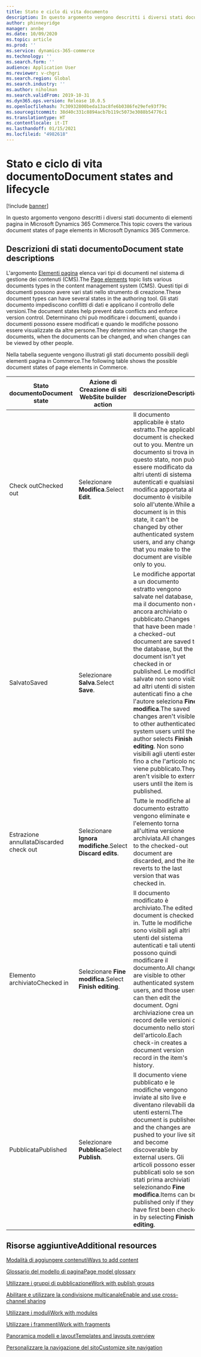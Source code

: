 ```yaml
---
title: Stato e ciclo di vita documento
description: In questo argomento vengono descritti i diversi stati documento di elementi pagina in Microsoft Dynamics 365 Commerce.
author: phinneyridge
manager: annbe
ms.date: 10/09/2020
ms.topic: article
ms.prod: ''
ms.service: dynamics-365-commerce
ms.technology: ''
ms.search.form: ''
audience: Application User
ms.reviewer: v-chgri
ms.search.region: Global
ms.search.industry: ''
ms.author: niholman
ms.search.validFrom: 2019-10-31
ms.dyn365.ops.version: Release 10.0.5
ms.openlocfilehash: 7c30932800beda13ac8fe6b0386fe29efe93f79c
ms.sourcegitcommit: 38d40c331c8894acb7b119c5073e3088b54776c1
ms.translationtype: HT
ms.contentlocale: it-IT
ms.lasthandoff: 01/15/2021
ms.locfileid: "4982618"
---
```

# <a name="document-states-and-lifecycle"></a><span data-ttu-id="a224b-103">Stato e ciclo di vita documento</span><span class="sxs-lookup"><span data-stu-id="a224b-103">Document states and lifecycle</span></span>

[!include [banner](includes/banner.md)]

<span data-ttu-id="a224b-104">In questo argomento vengono descritti i diversi stati documento di elementi pagina in Microsoft Dynamics 365 Commerce.</span><span class="sxs-lookup"><span data-stu-id="a224b-104">This topic covers the various document states of page elements in Microsoft Dynamics 365 Commerce.</span></span>

## <a name="document-state-descriptions"></a><span data-ttu-id="a224b-105">Descrizioni di stati documento</span><span class="sxs-lookup"><span data-stu-id="a224b-105">Document state descriptions</span></span>

<span data-ttu-id="a224b-106">L'argomento [Elementi pagina](page-elements-overview.md) elenca vari tipi di documenti nel sistema di gestione dei contenuti (CMS).</span><span class="sxs-lookup"><span data-stu-id="a224b-106">The [Page elements](page-elements-overview.md) topic lists various documents types in the content management system (CMS).</span></span> <span data-ttu-id="a224b-107">Questi tipi di documenti possono avere vari stati nello strumento di creazione.</span><span class="sxs-lookup"><span data-stu-id="a224b-107">These document types can have several states in the authoring tool.</span></span> <span data-ttu-id="a224b-108">Gli stati documento impediscono conflitti di dati e applicano il controllo delle versioni.</span><span class="sxs-lookup"><span data-stu-id="a224b-108">The document states help prevent data conflicts and enforce version control.</span></span> <span data-ttu-id="a224b-109">Determinano chi può modificare i documenti, quando i documenti possono essere modificati e quando le modifiche possono essere visualizzate da altre persone.</span><span class="sxs-lookup"><span data-stu-id="a224b-109">They determine who can change the documents, when the documents can be changed, and when changes can be viewed by other people.</span></span>

<span data-ttu-id="a224b-110">Nella tabella seguente vengono illustrati gli stati documento possibili degli elementi pagina in Commerce.</span><span class="sxs-lookup"><span data-stu-id="a224b-110">The following table shows the possible document states of page elements in Commerce.</span></span>

| <span data-ttu-id="a224b-111">Stato documento</span><span class="sxs-lookup"><span data-stu-id="a224b-111">Document state</span></span>      | <span data-ttu-id="a224b-112">Azione di Creazione di siti Web</span><span class="sxs-lookup"><span data-stu-id="a224b-112">Site builder action</span></span>        | <span data-ttu-id="a224b-113">descrizione</span><span class="sxs-lookup"><span data-stu-id="a224b-113">Description</span></span>                                                  |
| ------------------- | -------------------------- | ------------------------------------------------------------ |
| <span data-ttu-id="a224b-114">Check out</span><span class="sxs-lookup"><span data-stu-id="a224b-114">Checked out</span></span>         | <span data-ttu-id="a224b-115">Selezionare **Modifica**.</span><span class="sxs-lookup"><span data-stu-id="a224b-115">Select **Edit**.</span></span>           | <span data-ttu-id="a224b-116">Il documento applicabile è stato estratto.</span><span class="sxs-lookup"><span data-stu-id="a224b-116">The applicable document is checked out to you.</span></span> <span data-ttu-id="a224b-117">Mentre un documento si trova in questo stato, non può essere modificato da altri utenti di sistema autenticati e qualsiasi modifica apportata al documento è visibile solo all'utente.</span><span class="sxs-lookup"><span data-stu-id="a224b-117">While a document is in this state, it can't be changed by other authenticated system users, and any changes that you make to the document are visible only to you.</span></span> |
| <span data-ttu-id="a224b-118">Salvato</span><span class="sxs-lookup"><span data-stu-id="a224b-118">Saved</span></span>               | <span data-ttu-id="a224b-119">Selezionare **Salva**.</span><span class="sxs-lookup"><span data-stu-id="a224b-119">Select **Save**.</span></span>           | <span data-ttu-id="a224b-120">Le modifiche apportate a un documento estratto vengono salvate nel database, ma il documento non è ancora archiviato o pubblicato.</span><span class="sxs-lookup"><span data-stu-id="a224b-120">Changes that have been made to a checked-out document are saved to the database, but the document isn't yet checked in or published.</span></span> <span data-ttu-id="a224b-121">Le modifiche salvate non sono visibili ad altri utenti di sistema autenticati fino a che l'autore seleziona **Fine modifica**.</span><span class="sxs-lookup"><span data-stu-id="a224b-121">The saved changes aren't visible to other authenticated system users until the author selects **Finish editing**.</span></span> <span data-ttu-id="a224b-122">Non sono visibili agli utenti esterni fino a che l'articolo non viene pubblicato.</span><span class="sxs-lookup"><span data-stu-id="a224b-122">They aren't visible to external users until the item is published.</span></span> |
| <span data-ttu-id="a224b-123">Estrazione annullata</span><span class="sxs-lookup"><span data-stu-id="a224b-123">Discarded check out</span></span> | <span data-ttu-id="a224b-124">Selezionare **Ignora modifiche**.</span><span class="sxs-lookup"><span data-stu-id="a224b-124">Select **Discard edits**.</span></span>  | <span data-ttu-id="a224b-125">Tutte le modifiche al documento estratto vengono eliminate e l'elemento torna all'ultima versione archiviata.</span><span class="sxs-lookup"><span data-stu-id="a224b-125">All changes to the checked-out document are discarded, and the item reverts to the last version that was checked in.</span></span> |
| <span data-ttu-id="a224b-126">Elemento archiviato</span><span class="sxs-lookup"><span data-stu-id="a224b-126">Checked in</span></span>          | <span data-ttu-id="a224b-127">Selezionare **Fine modifica**.</span><span class="sxs-lookup"><span data-stu-id="a224b-127">Select **Finish editing**.</span></span> | <span data-ttu-id="a224b-128">Il documento modificato è archiviato.</span><span class="sxs-lookup"><span data-stu-id="a224b-128">The edited document is checked in.</span></span> <span data-ttu-id="a224b-129">Tutte le modifiche sono visibili agli altri utenti del sistema autenticati e tali utenti possono quindi modificare il documento.</span><span class="sxs-lookup"><span data-stu-id="a224b-129">All changes are visible to other authenticated system users, and those users can then edit the document.</span></span> <span data-ttu-id="a224b-130">Ogni archiviazione crea un record delle versioni del documento nello storico dell'articolo.</span><span class="sxs-lookup"><span data-stu-id="a224b-130">Each check-in creates a document version record in the item's history.</span></span> |
| <span data-ttu-id="a224b-131">Pubblicata</span><span class="sxs-lookup"><span data-stu-id="a224b-131">Published</span></span>           | <span data-ttu-id="a224b-132">Selezionare **Pubblica**</span><span class="sxs-lookup"><span data-stu-id="a224b-132">Select **Publish**.</span></span>        | <span data-ttu-id="a224b-133">Il documento viene pubblicato e le modifiche vengono inviate al sito live e diventano rilevabili da utenti esterni.</span><span class="sxs-lookup"><span data-stu-id="a224b-133">The document is published, and the changes are pushed to your live site and become discoverable by external users.</span></span> <span data-ttu-id="a224b-134">Gli articoli possono essere pubblicati solo se sono stati prima archiviati selezionando **Fine modifica**.</span><span class="sxs-lookup"><span data-stu-id="a224b-134">Items can be published only if they have first been checked in by selecting **Finish editing**.</span></span> |

## <a name="additional-resources"></a><span data-ttu-id="a224b-135">Risorse aggiuntive</span><span class="sxs-lookup"><span data-stu-id="a224b-135">Additional resources</span></span>

[<span data-ttu-id="a224b-136">Modalità di aggiungere contenuti</span><span class="sxs-lookup"><span data-stu-id="a224b-136">Ways to add content</span></span>](add-manage-content.md)

[<span data-ttu-id="a224b-137">Glossario del modello di pagina</span><span class="sxs-lookup"><span data-stu-id="a224b-137">Page model glossary</span></span>](page-elements-overview.md)

[<span data-ttu-id="a224b-138">Utilizzare i gruppi di pubblicazione</span><span class="sxs-lookup"><span data-stu-id="a224b-138">Work with publish groups</span></span>](publish-groups.md)

[<span data-ttu-id="a224b-139">Abilitare e utilizzare la condivisione multicanale</span><span class="sxs-lookup"><span data-stu-id="a224b-139">Enable and use cross-channel sharing</span></span>](cross-channel-sharing.md)

[<span data-ttu-id="a224b-140">Utilizzare i moduli</span><span class="sxs-lookup"><span data-stu-id="a224b-140">Work with modules</span></span>](work-with-modules.md)

[<span data-ttu-id="a224b-141">Utilizzare i frammenti</span><span class="sxs-lookup"><span data-stu-id="a224b-141">Work with fragments</span></span>](work-with-fragments.md)

[<span data-ttu-id="a224b-142">Panoramica modelli e layout</span><span class="sxs-lookup"><span data-stu-id="a224b-142">Templates and layouts overview</span></span>](templates-layouts-overview.md)

[<span data-ttu-id="a224b-143">Personalizzare la navigazione del sito</span><span class="sxs-lookup"><span data-stu-id="a224b-143">Customize site navigation</span></span>](customize-site-navigation.md)

